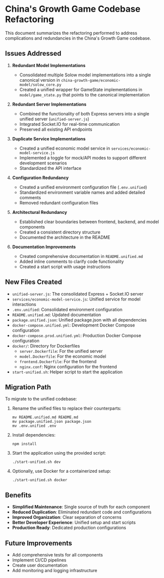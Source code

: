 # China's Growth Game Codebase Refactoring

This document summarizes the refactoring performed to address complications and redundancies in the China's Growth Game codebase.

## Issues Addressed

1. **Redundant Model Implementations**
   - Consolidated multiple Solow model implementations into a single canonical version in `china-growth-game/economic-model/solow_core.py`
   - Created a unified wrapper for GameState implementations in `model/game_state.py` that points to the canonical implementation

2. **Redundant Server Implementations**
   - Combined the functionality of both Express servers into a single unified server (`unified-server.js`)
   - Integrated Socket.IO for real-time communication
   - Preserved all existing API endpoints

3. **Duplicate Service Implementations**
   - Created a unified economic model service in `services/economic-model-service.js`
   - Implemented a toggle for mock/API modes to support different development scenarios
   - Standardized the API interface

4. **Configuration Redundancy**
   - Created a unified environment configuration file (`.env.unified`)
   - Standardized environment variable names and added detailed comments
   - Removed redundant configuration files

5. **Architectural Redundancy**
   - Established clear boundaries between frontend, backend, and model components
   - Created a consistent directory structure
   - Documented the architecture in the README

6. **Documentation Improvements**
   - Created comprehensive documentation in `README.unified.md`
   - Added inline comments to clarify code functionality
   - Created a start script with usage instructions

## New Files Created

- `unified-server.js`: The consolidated Express + Socket.IO server
- `services/economic-model-service.js`: Unified service for model interactions
- `.env.unified`: Consolidated environment configuration
- `README.unified.md`: Updated documentation
- `package.unified.json`: Unified package.json with all dependencies
- `docker-compose.unified.yml`: Development Docker Compose configuration
- `docker-compose.prod.unified.yml`: Production Docker Compose configuration
- `docker/`: Directory for Dockerfiles
  - `server.Dockerfile`: For the unified server
  - `model.Dockerfile`: For the economic model
  - `frontend.Dockerfile`: For the frontend
  - `nginx.conf`: Nginx configuration for the frontend
- `start-unified.sh`: Helper script to start the application

## Migration Path

To migrate to the unified codebase:

1. Rename the unified files to replace their counterparts:
   ```
   mv README.unified.md README.md
   mv package.unified.json package.json
   mv .env.unified .env
   ```

2. Install dependencies:
   ```
   npm install
   ```

3. Start the application using the provided script:
   ```
   ./start-unified.sh dev
   ```

4. Optionally, use Docker for a containerized setup:
   ```
   ./start-unified.sh docker
   ```

## Benefits

- **Simplified Maintenance**: Single source of truth for each component
- **Reduced Duplication**: Eliminated redundant code and configurations
- **Improved Organization**: Clear separation of concerns
- **Better Developer Experience**: Unified setup and start scripts
- **Production Ready**: Dedicated production configurations

## Future Improvements

- Add comprehensive tests for all components
- Implement CI/CD pipelines
- Create user documentation
- Add monitoring and logging infrastructure 